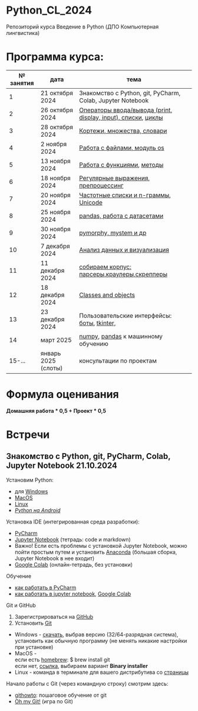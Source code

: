 # Python_CL_2024
Репозиторий курса Введение в Python (ДПО Компьютерная лингвистика)

# Программа курса: 

<table>
<thead>
<tr>
<th>№ занятия</th>
<th>дата</th>
<th>тема</th>
</tr>
</thead>
<tbody>
<tr>
<td>1</td>
<td>21 октября 2024</td>
<td>Знакомство с Python, git, PyCharm, Colab, Jupyter Notebook</td>
<tr>
<td>2</td>
<td>26 октября 2024</td>
<td><a href='https://github.com/AnnSenina/Python_CL_2024/blob/main/notebooks/Python_1_Intro.ipynb'>Операторы ввода/вывода (print, display, input), списки</a>, <a href='https://github.com/AnnSenina/Python_CL_2024/blob/main/notebooks/Python_2_if%2C_while%2C_for.ipynb'>циклы</a></td>
<tr>
<td>3</td>
<td>28 октября 2024</td>
<td><a href='https://github.com/AnnSenina/Python_CL_2024/blob/main/notebooks/Python_3_tuple%2C_set%2C_dict.ipynb'>Кортежи, множества, словари</a></td>
<tr>
<td>4</td>
<td>2 ноября 2024</td>
<td><a href='https://github.com/AnnSenina/Python_CL_2024/blob/main/notebooks/Python_4_os%2C_files.ipynb'>Работа с файлами, модуль os</a></td>
<tr>
<td>5</td>
<td>13 ноября 2024</td>
<td><a href='https://github.com/AnnSenina/Python_CL_2024/blob/main/notebooks/Python_5_Function.ipynb'>Работа с функциями</a>, <a href='https://github.com/AnnSenina/Python_CL_2024/blob/main/notebooks/Python_6_%D0%A8%D0%BF%D0%B0%D1%80%D0%B3%D0%B0%D0%BB%D0%BA%D0%B0_%D0%BF%D0%BE_%D0%BC%D0%B5%D1%82%D0%BE%D0%B4%D0%B0%D0%BC.ipynb'>методы</a></td>
<tr>
<td>6</td>
<td>18 ноября 2024</td>
<td><a href='https://github.com/AnnSenina/Python_CL_2024/blob/main/notebooks/Python_7_regex.ipynb'>Регулярные выражения, препроцессинг</a></td>
<tr>
<td>7</td>
<td>20 ноября 2024</td>
<td><a href='https://github.com/AnnSenina/Python_CL_2024/blob/main/notebooks/Python_8_NLTK%2C_%D1%87%D0%B0%D1%81%D1%82%D0%BE%D1%82%D0%BD%D1%8B%D0%B5_%D1%81%D0%BF%D0%B8%D1%81%D0%BA%D0%B8%2C_n_%D0%B3%D1%80%D0%B0%D0%BC%D0%BC%D1%8B.ipynb'>Частотные списки и n-граммы</a>, <a href='https://github.com/AnnSenina/Python_CL_2024/blob/main/notebooks/%D0%A0%D0%B0%D0%B1%D0%BE%D1%82%D0%B0_%D1%81_Unicode_%D0%B2_Python.ipynb'>Unicode</a></td>
<tr>
<td>8</td>
<td>25 ноября 2024</td>
<td><a href='https://github.com/AnnSenina/Python_CL_2024/blob/main/notebooks/Python_9_pandas.ipynb'>pandas, работа с датасетами</a></td>
<tr>
<td>9</td>
<td>30 ноября 2024</td>
<td><a href='https://github.com/AnnSenina/Python_CL_2024/blob/main/notebooks/Python_10_pymorphy%2C_mystem.ipynb'>pymorphy, mystem и др</a></td>
<tr>
<td>10</td>
<td>7 декабря 2024</td>
<td><a href='https://github.com/AnnSenina/Python_CL_2024/blob/main/notebooks/Python_11_Viz.ipynb'>Анализ данных и визуализация</a></td>
<tr>
<td>11</td>
<td>11 декабря 2024</td>
<td><a href='https://github.com/AnnSenina/Python_CL_2024/blob/main/notebooks/Python_12_BeautifulSoup.ipynb'>собираем корпус: парсеры,краулеры,скрепперы</a></td>
<tr>
<td>12</td>
<td>18 декабря 2024</td>
<td><a href='https://github.com/AnnSenina/Python_CL_2024/blob/main/notebooks/Python_13_intro_to_OOP.ipynb'>Classes and objects</a></td>
<tr>
<td>13</td>
<td>23 декабря 2024</td>
<td>Пользовательские интерфейсы: <a href='https://github.com/AnnSenina/Python_CL_2024/blob/main/notebooks/Python_14_%D0%9F%D1%80%D0%BE%D1%81%D1%82%D1%8B%D0%B5_%D0%B1%D0%BE%D1%82%D1%8B_tg_2024.ipynb'>боты</a>, <a href='https://github.com/AnnSenina/Python_CL_2024/blob/main/notebooks/Python_14_tkinter.ipynb'>tkinter,</a></td>
<tr>
<td>14</td>
<td>март 2025</td>
<td><a href='https://github.com/AnnSenina/Python_CL_2024/blob/main/notebooks/1_NumPy.ipynb'>numpy</a>, <a href='https://github.com/AnnSenina/Python_CL_2024/blob/main/notebooks/2_pandas.ipynb'>pandas</a> к машинному обучению</td>
<tr>
<td>15-...</td>
<td>январь 2025 (слоты)</td>
<td>консультации по проектам</td>
<table>

# Формула оценивания

**Домашняя работа * 0,5 + Проект * 0,5**

# Встречи

## Знакомство с Python, git, PyCharm, Colab, Jupyter Notebook 21.10.2024
Установим Python:

- для [Windows](https://www.python.org/downloads/windows/)
- [MacOS](https://www.python.org/downloads/macos/)
- [Linux](https://www.python.org/downloads/source/)
- *[Python на Android](https://pythonru.com/baza-znanij/python-na-android)*

Установка IDE (интегрированная среда разработки):
- [PyCharm](https://www.jetbrains.com.cn/en-us/pycharm/)
- [Jupyter Notebook](https://jupyter.org/install) (тетрадь: code и markdown)
- Важно! Если есть проблемы с установкой Jupyter Notebook, можно пойти простым путем и установить [Anaconda](https://www.anaconda.com/download#downloads) (большая сборка, Jupyter Notebook в нее входит)
- [Google Colab](https://colab.research.google.com) (онлайн-тетрадь, без установки)

Обучение
- [как работать в PyCharm](https://py-charm.blogspot.com/2017/09/blog-post.html)
- [как работать в jupyter notebook](https://devpractice.ru/python-lesson-6-work-in-jupyter-notebook/), [Google Colab](https://towardsdatascience.com/getting-started-with-google-colab-f2fff97f594c)

Git и GitHub
1. Зарегистрироваться на [GitHub](https://github.com)
2. Установить [Git](https://git-scm.com/downloads)

- Windows - [скачать](https://git-scm.com/download/win), выбрав версию (32/64-разрядная система), установить как обычную программу (не менять никакие настройки при установке)  
- MacOS -  
если есть [homebrew](https://brew.sh): $ brew install git  
если нет, [ссылка](https://git-scm.com/download/mac), выбираем вариант **Binary installer**  
- Linux - команда в терминале для вашего дистрибутива со [страницы](https://git-scm.com/download/linux)  

Начало работы с Git (через командную строку) смотрим здесь:
- [githowto](https://githowto.com/ru): пошаговое обучение от git
- [Oh my Git!](https://ohmygit.org/) (игра по Git)
